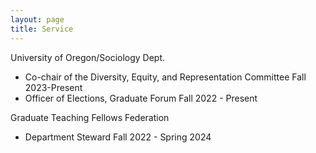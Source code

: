 ```yaml
---
layout: page
title: Service
---
```

University of Oregon/Sociology Dept.
- Co-chair of the Diversity, Equity, and Representation Committee
  Fall 2023-Present
- Officer of Elections, Graduate Forum
  Fall 2022 - Present

Graduate Teaching Fellows Federation
- Department Steward
  Fall 2022 - Spring 2024

 
